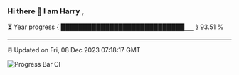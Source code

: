 ### Hi there 👋 I am Harry , 

⏳ Year progress { ████████████████████████████▁▁ } 93.51 %

---

⏰ Updated on Fri, 08 Dec 2023 07:18:17 GMT

![Progress Bar CI](https://github.com/duykhang68/duykhang68/workflows/Progress%20Bar%20CI/badge.svg)
